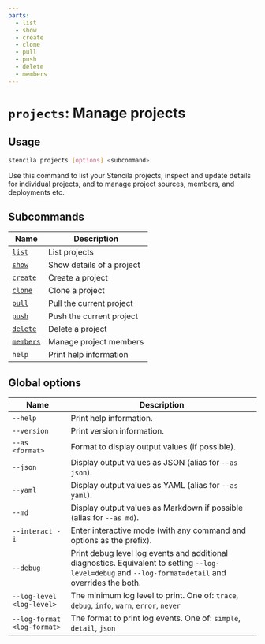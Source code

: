 ```yaml
---
parts:
  - list
  - show
  - create
  - clone
  - pull
  - push
  - delete
  - members
---
```


<!-- Generated from doc comments in Rust. Do not edit. -->

# `projects`: Manage projects

## Usage

```sh
stencila projects [options] <subcommand>
```

Use this command to list your Stencila projects, inspect and update details for individual projects, and to manage project sources, members, and deployments etc.

## Subcommands

| Name                 | Description               |
| -------------------- | ------------------------- |
| [`list`](list)       | List projects             |
| [`show`](show)       | Show details of a project |
| [`create`](create)   | Create a project          |
| [`clone`](clone)     | Clone a project           |
| [`pull`](pull)       | Pull the current project  |
| [`push`](push)       | Push the current project  |
| [`delete`](delete)   | Delete a project          |
| [`members`](members) | Manage project members    |
| `help`               | Print help information    |

## Global options

| Name                        | Description                                                                                                                                          |
| --------------------------- | ---------------------------------------------------------------------------------------------------------------------------------------------------- |
| `--help`                    | Print help information.                                                                                                                              |
| `--version`                 | Print version information.                                                                                                                           |
| `--as <format>`             | Format to display output values (if possible).                                                                                                       |
| `--json`                    | Display output values as JSON (alias for `--as json`).                                                                                               |
| `--yaml`                    | Display output values as YAML (alias for `--as yaml`).                                                                                               |
| `--md`                      | Display output values as Markdown if possible (alias for `--as md`).                                                                                 |
| `--interact -i`             | Enter interactive mode (with any command and options as the prefix).                                                                                 |
| `--debug`                   | Print debug level log events and additional diagnostics. Equivalent to setting `--log-level=debug` and `--log-format=detail` and overrides the both. |
| `--log-level <log-level>`   | The minimum log level to print. One of: `trace`, `debug`, `info`, `warn`, `error`, `never`                                                           |
| `--log-format <log-format>` | The format to print log events. One of: `simple`, `detail`, `json`                                                                                   |
